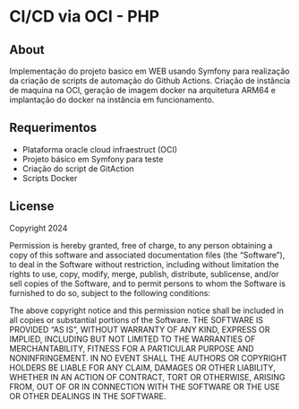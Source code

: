# CI/CD via OCI - PHP

## About
Implementação do projeto basico em WEB usando Symfony para realização da criação de scripts de automação do Github Actions.
Criação de instância de maquina na OCI, geração de imagem docker na arquitetura ARM64 e implantação do docker na instância em funcionamento.

## Requerimentos
- Plataforma oracle cloud infraestruct (OCI)
- Projeto básico em Symfony para teste
- Criação do script de GitAction 
- Scripts Docker

## License
Copyright 2024

Permission is hereby granted, free of charge, to any person obtaining a copy of this software and associated documentation files (the “Software”), 
to deal in the Software without restriction, including without limitation the rights to use, copy, modify, merge, publish, distribute, sublicense, 
and/or sell copies of the Software, and to permit persons to whom the Software is furnished to do so, subject to the following conditions:

The above copyright notice and this permission notice shall be included in all copies or substantial portions of the Software.
THE SOFTWARE IS PROVIDED “AS IS”, WITHOUT WARRANTY OF ANY KIND, EXPRESS OR IMPLIED, INCLUDING BUT NOT LIMITED TO THE WARRANTIES OF MERCHANTABILITY, FITNESS FOR A PARTICULAR PURPOSE AND NONINFRINGEMENT. 
IN NO EVENT SHALL THE AUTHORS OR COPYRIGHT HOLDERS BE LIABLE FOR ANY CLAIM, DAMAGES OR OTHER LIABILITY, WHETHER IN AN ACTION OF CONTRACT, TORT OR OTHERWISE, ARISING FROM, OUT OF OR IN CONNECTION WITH THE SOFTWARE OR THE USE OR OTHER DEALINGS IN THE SOFTWARE.